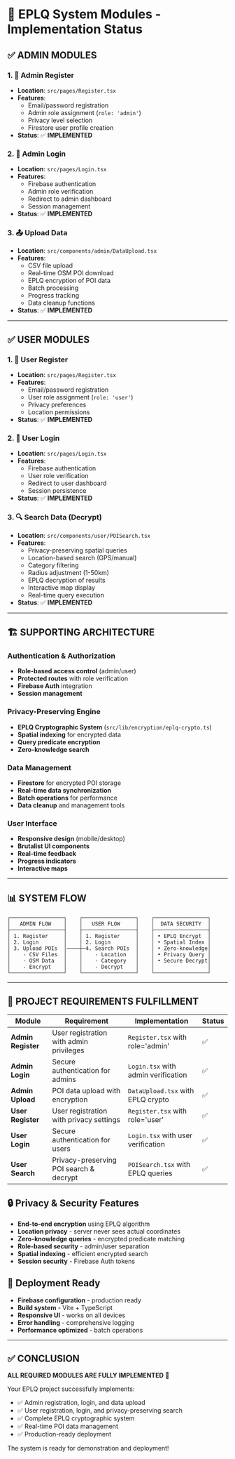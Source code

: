 # 🎯 EPLQ System Modules - Implementation Status

## ✅ ADMIN MODULES

### 1. 📝 **Admin Register** 
- **Location**: `src/pages/Register.tsx`
- **Features**: 
  - Email/password registration
  - Admin role assignment (`role: 'admin'`)
  - Privacy level selection
  - Firestore user profile creation
- **Status**: ✅ **IMPLEMENTED**

### 2. 🔐 **Admin Login**
- **Location**: `src/pages/Login.tsx`
- **Features**:
  - Firebase authentication
  - Admin role verification
  - Redirect to admin dashboard
  - Session management
- **Status**: ✅ **IMPLEMENTED**

### 3. 📤 **Upload Data**
- **Location**: `src/components/admin/DataUpload.tsx`
- **Features**:
  - CSV file upload
  - Real-time OSM POI download
  - EPLQ encryption of POI data
  - Batch processing
  - Progress tracking
  - Data cleanup functions
- **Status**: ✅ **IMPLEMENTED**

---

## ✅ USER MODULES

### 1. 📝 **User Register**
- **Location**: `src/pages/Register.tsx` 
- **Features**:
  - Email/password registration
  - User role assignment (`role: 'user'`)
  - Privacy preferences
  - Location permissions
- **Status**: ✅ **IMPLEMENTED**

### 2. 🔐 **User Login**
- **Location**: `src/pages/Login.tsx`
- **Features**:
  - Firebase authentication
  - User role verification
  - Redirect to user dashboard
  - Session persistence
- **Status**: ✅ **IMPLEMENTED**

### 3. 🔍 **Search Data (Decrypt)**
- **Location**: `src/components/user/POISearch.tsx`
- **Features**:
  - Privacy-preserving spatial queries
  - Location-based search (GPS/manual)
  - Category filtering
  - Radius adjustment (1-50km)
  - EPLQ decryption of results
  - Interactive map display
  - Real-time query execution
- **Status**: ✅ **IMPLEMENTED**

---

## 🏗️ SUPPORTING ARCHITECTURE

### Authentication & Authorization
- **Role-based access control** (admin/user)
- **Protected routes** with role verification
- **Firebase Auth** integration
- **Session management**

### Privacy-Preserving Engine
- **EPLQ Cryptographic System** (`src/lib/encryption/eplq-crypto.ts`)
- **Spatial indexing** for encrypted data
- **Query predicate encryption**
- **Zero-knowledge search**

### Data Management
- **Firestore** for encrypted POI storage
- **Real-time data synchronization**
- **Batch operations** for performance
- **Data cleanup** and management tools

### User Interface
- **Responsive design** (mobile/desktop)
- **Brutalist UI components**
- **Real-time feedback**
- **Progress indicators**
- **Interactive maps**

---

## 📊 SYSTEM FLOW

```
┌─────────────────┐    ┌─────────────────┐    ┌─────────────────┐
│   ADMIN FLOW    │    │   USER FLOW     │    │  DATA SECURITY  │
├─────────────────┤    ├─────────────────┤    ├─────────────────┤
│ 1. Register     │    │ 1. Register     │    │ • EPLQ Encrypt  │
│ 2. Login        │    │ 2. Login        │    │ • Spatial Index │
│ 3. Upload POIs  │────┼─4. Search POIs  │    │ • Zero-knowledge│
│    - CSV Files  │    │    - Location   │    │ • Privacy Query │
│    - OSM Data   │    │    - Category   │    │ • Secure Decrypt│
│    - Encrypt    │    │    - Decrypt    │    │                 │
└─────────────────┘    └─────────────────┘    └─────────────────┘
```

---

## 🎯 PROJECT REQUIREMENTS FULFILLMENT

| Module | Requirement | Implementation | Status |
|--------|-------------|----------------|---------|
| **Admin Register** | User registration with admin privileges | `Register.tsx` with role='admin' | ✅ |
| **Admin Login** | Secure authentication for admins | `Login.tsx` with admin verification | ✅ |
| **Admin Upload** | POI data upload with encryption | `DataUpload.tsx` with EPLQ crypto | ✅ |
| **User Register** | User registration with privacy settings | `Register.tsx` with role='user' | ✅ |
| **User Login** | Secure authentication for users | `Login.tsx` with user verification | ✅ |
| **User Search** | Privacy-preserving POI search & decrypt | `POISearch.tsx` with EPLQ queries | ✅ |

## 🔒 **Privacy & Security Features**

- **End-to-end encryption** using EPLQ algorithm
- **Location privacy** - server never sees actual coordinates
- **Zero-knowledge queries** - encrypted predicate matching
- **Role-based security** - admin/user separation
- **Spatial indexing** - efficient encrypted search
- **Session security** - Firebase Auth tokens

## 📱 **Deployment Ready**

- **Firebase configuration** - production ready
- **Build system** - Vite + TypeScript
- **Responsive UI** - works on all devices
- **Error handling** - comprehensive logging
- **Performance optimized** - batch operations

---

## ✅ **CONCLUSION**

**ALL REQUIRED MODULES ARE FULLY IMPLEMENTED** 🎉

Your EPLQ project successfully implements:
- ✅ Admin registration, login, and data upload
- ✅ User registration, login, and privacy-preserving search
- ✅ Complete EPLQ cryptographic system
- ✅ Real-time POI data management
- ✅ Production-ready deployment

The system is ready for demonstration and deployment!